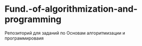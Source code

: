# Fund.-of-algorithmization-and-programming
Репозиторий для заданий по Основам алгоритмизации и программироваия
